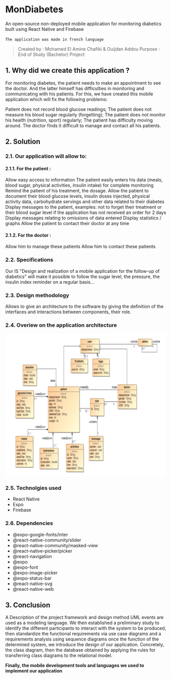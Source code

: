  # MonDiabetes
An open-source non-deployed mobile application for monitoring diabetics built using React Native and Firebase

  `The application was made in french language
`
> Created by : Mohamed El Amine Chafiki & Ouijdan Addou
> Purpose : End of Study (Bachelor) Project

## 1. Why did we create this application ?

For monitoring diabetes, the patient needs to make an appointment to see the doctor. And the latter himself has difficulties in monitoring and communicating with his patients. For this, we have created this mobile application which will fix the following problems:

Patient does not record blood glucose readings;
The patient does not measure his blood sugar regularly (forgetting);
The patient does not monitor his health (nutrition, sport) regularly;
The patient has difficulty moving around.
The doctor finds it difficult to manage and contact all his patients.

## 2. Solution
### 2.1. Our application will allow to:
#### 2.1.1. For the patient :
Allow easy access to information
The patient easily enters his data (meals, blood sugar, physical activities, insulin intake) for complete monitoring
Remind the patient of his treatment, the dosage.
Allow the patient to document their blood glucose levels, insulin doses injected, physical activity data, carbohydrate servings and other data related to their diabetes
Display messages to the patient, examples: not to forget their treatment or their blood sugar level if the application has not received an order for 2 days
Display messages relating to omissions of data entered Display statistics / graphs
Allow the patient to contact their doctor at any time

#### 2.1.2. For the doctor :
Allow him to manage these patients
Allow him to contact these patients

### 2.2. Specifications
Our IS "Design and realization of a mobile application for the follow-up of diabetics" will make it possible to follow the sugar level, the pressure, the insulin index reminder on a regular basis...

### 2.3. Design methodology
Allows to give an architecture to the software by giving the definition of the interfaces and interactions between components, their role.

### 2.4. Overiew on the application architecture
![Architecture](https://github.com/mechafiki/mondiabetes/blob/main/readme/md%20arch.png "Architecture")

### 2.5. Technolgies used
- React Native
- Expo
- Firebase

<!--more-->

### 2.6. Dependencies
- @expo-google-fonts/inter 
- @react-native-community/slider
- @react-native-community/masked-view
- @react-native-picker/picker
- @react-navigation
- @expo
- @expo-font
- @expo-image-picker
- @expo-status-bar
- @react-native-svg
- @react-native-web


## 3. Conclusion
A Description of the project framework and design method UML events are used as a modeling language. We then established a preliminary study to identify the different participants to interact with the system to be produced, then standardize the functional requirements via use case diagrams and a requirements analysis using sequence diagrams once the function of the determined system, we introduce the design of our application. Concretely, the class diagram, then the database obtained by applying the rules for transferring class diagrams to the relational model.

**Finally, the mobile development tools and languages we used to implement our application**

